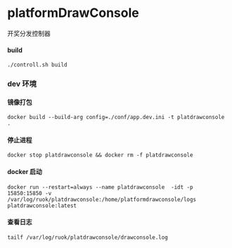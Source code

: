 # platformDrawConsole
开奖分发控制器

#### build
```
./controll.sh build
```

### dev 环境
#### 镜像打包
```
docker build --build-arg config=./conf/app.dev.ini -t platdrawconsole .
```

#### 停止进程
```
docker stop platdrawconsole && docker rm -f platdrawconsole
```

#### docker 启动
```
docker run --restart=always --name platdrawconsole  -idt -p 15850:15850 -v /var/log/ruok/platdrawconsole:/home/platformdrawconsole/logs  platdrawconsole:latest
```

#### 查看日志
```
tailf /var/log/ruok/platdrawconsole/drawconsole.log
```

